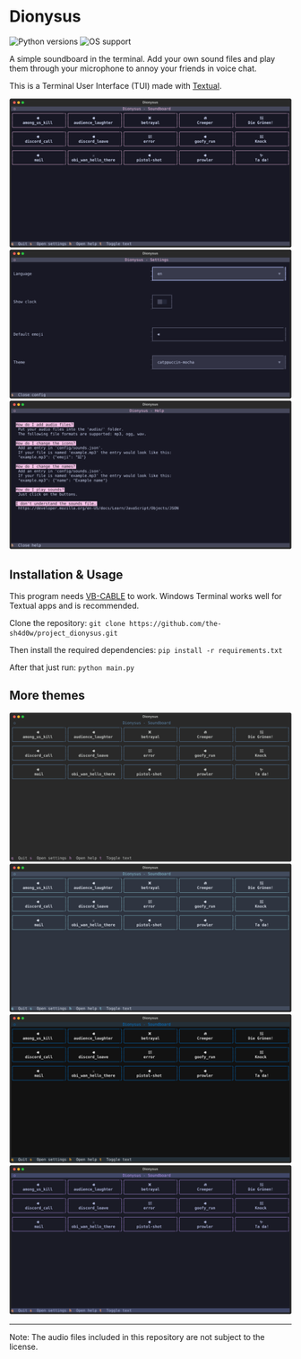# Dionysus
![Python versions](https://img.shields.io/badge/Python-3.10|3.11|3.12|3.13-blue)
![OS support](https://img.shields.io/badge/OS-Windows-red)

A simple soundboard in the terminal. Add your own sound files and play them through your microphone to annoy your friends in voice chat.

This is a Terminal User Interface (TUI) made with [Textual](https://github.com/textualize/textual/).

![Soundboard screen with catppuccino-mocha theme](images/dionysus_soundboard_catppuccin-mocha.svg)
![Settings screen with catppuccino-mocha theme](images/dionysus_settings_catppuccin-mocha.svg)
![Help screen with catppuccino-mocha theme](images/dionysus_help_catppuccin-mocha.svg)

## Installation & Usage
This program needs [VB-CABLE](https://vb-audio.com/Cable/) to work. Windows Terminal works well for Textual apps and is recommended.

Clone the repository: `git clone https://github.com/the-sh4d0w/project_dionysus.git`

Then install the required dependencies: `pip install -r requirements.txt`

After that just run: `python main.py`

## More themes
![Soundboard screen with flexoki theme](images/dionysus_soundboard_flexoki.svg)
![Soundboard screen with nord theme](images/dionysus_soundboard_nord.svg)
![Soundboard screen with textual-ansi theme](images/dionysus_soundboard_textual-ansi.svg)
![Soundboard screen with tokyo-night theme](images/dionysus_soundboard_tokyo-night.svg)

---
Note: The audio files included in this repository are not subject to the license.
